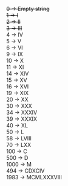 ~~0 → Empty string~~  
~~1 → I~~  
~~2 → II~~  
~~3 → III~~  
4 → IV  
5 → V  
6 → VI    
9 → IX  
10 → X  
11 → XI   
14 → XIV  
15 → XV  
16 → XVI  
19 → XIX  
20 → XX  
30 → XXX  
34 → XXXIV  
39 → XXXIX  
40 → XL  
50 → L  
58 → LVIII  
70 → LXX  
100 → C  
500 → D  
1000 → M  
494 → CDXCIV  
1983 → MCMLXXXVIII  
